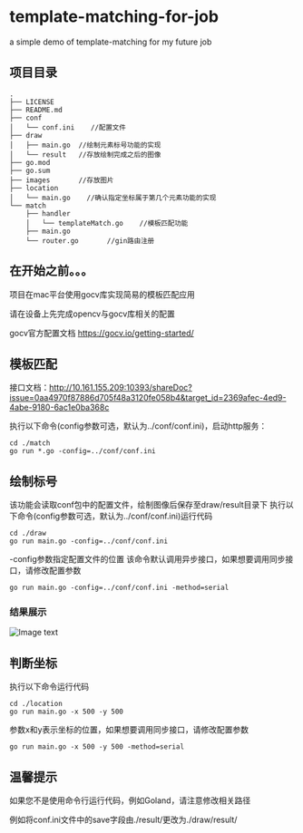 # template-matching-for-job
a simple demo of template-matching for my future job

## 项目目录
```
.
├── LICENSE
├── README.md
├── conf
│   └── conf.ini    //配置文件
├── draw                                    
│   ├── main.go  //绘制元素标号功能的实现
│   └── result   //存放绘制完成之后的图像
├── go.mod
├── go.sum
├── images       //存放图片
├── location
│   └── main.go    //确认指定坐标属于第几个元素功能的实现
└── match                                   
    ├── handler
    │   └── templateMatch.go    //模板匹配功能
    ├── main.go
    └── router.go       //gin路由注册

```


## 在开始之前。。。
项目在mac平台使用gocv库实现简易的模板匹配应用

请在设备上先完成opencv与gocv库相关的配置

gocv官方配置文档 https://gocv.io/getting-started/


## 模板匹配
接口文档：http://10.161.155.209:10393/shareDoc?issue=0aa4970f87886d705f48a3120fe058b4&target_id=2369afec-4ed9-4abe-9180-6ac1e0ba368c

执行以下命令(config参数可选，默认为../conf/conf.ini)，启动http服务：
```
cd ./match
go run *.go -config=../conf/conf.ini
```

## 绘制标号
该功能会读取conf包中的配置文件，绘制图像后保存至draw/result目录下
执行以下命令(config参数可选，默认为../conf/conf.ini)运行代码
```
cd ./draw
go run main.go -config=../conf/conf.ini
```
-config参数指定配置文件的位置
该命令默认调用异步接口，如果想要调用同步接口，请修改配置参数
```
go run main.go -config=../conf/conf.ini -method=serial
```
### 结果展示
![Image text](https://user-images.githubusercontent.com/89122882/235345616-5cfc54b6-b9ba-471d-b0be-1e810de4cd09.jpg)

## 判断坐标
执行以下命令运行代码
```
cd ./location
go run main.go -x 500 -y 500
```
参数x和y表示坐标的位置，如果想要调用同步接口，请修改配置参数
```
go run main.go -x 500 -y 500 -method=serial
```

## 温馨提示
如果您不是使用命令行运行代码，例如Goland，请注意修改相关路径

例如将conf.ini文件中的save字段由./result/更改为./draw/result/
